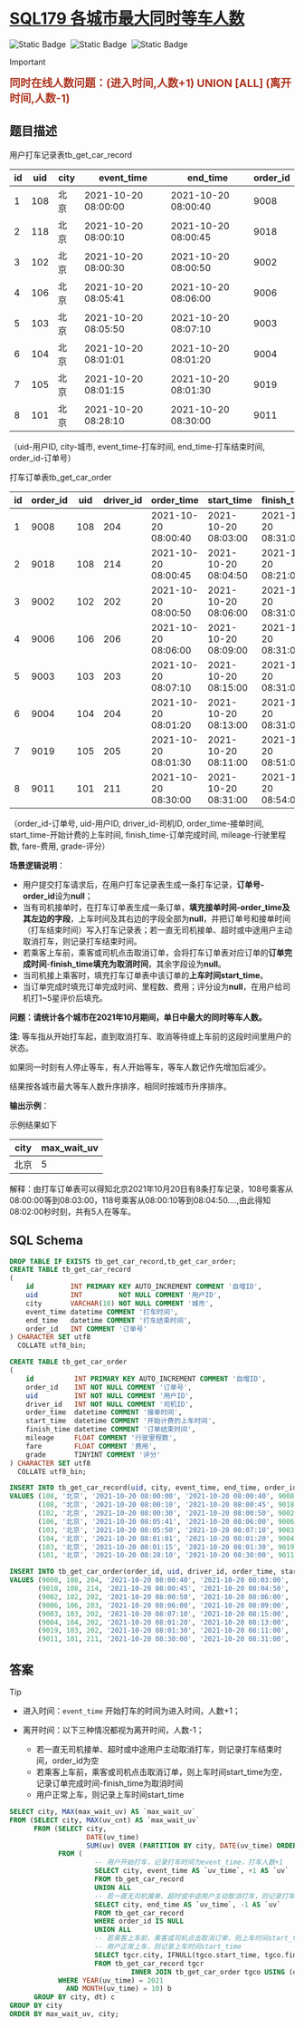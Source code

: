 # [SQL179 各城市最大同时等车人数](https://www.nowcoder.com/practice/f301eccab83c42ab8dab80f28a1eef98?tpId=268&tags=&title=&difficulty=0&judgeStatus=0&rp=0&sourceUrl=%2Fexam%2Foj)

<div style="display:flex;">
  <img style="margin-right: 8px;" alt="Static Badge" src="https://img.shields.io/badge/%E9%9A%BE%E5%BA%A6-%E8%BE%83%E9%9A%BE-%23e46c5d">
  <img style="margin-right: 8px;" alt="Static Badge" src="https://img.shields.io/badge/%E6%95%B0%E6%8D%AE%E5%BA%93-%23b1b3b8?style=flat">
  <img style="margin-right: 8px;" alt="Static Badge" src="https://img.shields.io/badge/%E5%90%8C%E6%97%B6%E5%9C%A8%E7%BA%BF%E9%97%AE%E9%A2%98-%238A2BE2">
</div>


> [!important]
>
> <strong style="color:#ae3520;font-size:19px;">同时在线人数问题：(进入时间,人数+1) UNION [ALL] (离开时间,人数-1)</strong>

## 题目描述

用户打车记录表tb_get_car_record

| id   | uid  | city | event_time          | end_time            | order_id |
| ---- | ---- | ---- | ------------------- | ------------------- | -------- |
| 1    | 108  | 北京 | 2021-10-20 08:00:00 | 2021-10-20 08:00:40 | 9008     |
| 2    | 118  | 北京 | 2021-10-20 08:00:10 | 2021-10-20 08:00:45 | 9018     |
| 3    | 102  | 北京 | 2021-10-20 08:00:30 | 2021-10-20 08:00:50 | 9002     |
| 4    | 106  | 北京 | 2021-10-20 08:05:41 | 2021-10-20 08:06:00 | 9006     |
| 5    | 103  | 北京 | 2021-10-20 08:05:50 | 2021-10-20 08:07:10 | 9003     |
| 6    | 104  | 北京 | 2021-10-20 08:01:01 | 2021-10-20 08:01:20 | 9004     |
| 7    | 105  | 北京 | 2021-10-20 08:01:15 | 2021-10-20 08:01:30 | 9019     |
| 8    | 101  | 北京 | 2021-10-20 08:28:10 | 2021-10-20 08:30:00 | 9011     |

（uid-用户ID, city-城市, event_time-打车时间, end_time-打车结束时间, order_id-订单号）

打车订单表tb_get_car_order

| id   | order_id | uid  | driver_id | order_time          | start_time          | finish_time         | mileage | fare | grade |
| ---- | -------- | ---- | --------- | ------------------- | ------------------- | ------------------- | ------- | ---- | ----- |
| 1    | 9008     | 108  | 204       | 2021-10-20 08:00:40 | 2021-10-20 08:03:00 | 2021-10-20 08:31:00 | 13.2    | 38   | 4     |
| 2    | 9018     | 108  | 214       | 2021-10-20 08:00:45 | 2021-10-20 08:04:50 | 2021-10-20 08:21:00 | 14      | 38   | 5     |
| 3    | 9002     | 102  | 202       | 2021-10-20 08:00:50 | 2021-10-20 08:06:00 | 2021-10-20 08:31:00 | 10      | 41.5 | 5     |
| 4    | 9006     | 106  | 206       | 2021-10-20 08:06:00 | 2021-10-20 08:09:00 | 2021-10-20 08:31:00 | 8       | 25.5 | 4     |
| 5    | 9003     | 103  | 203       | 2021-10-20 08:07:10 | 2021-10-20 08:15:00 | 2021-10-20 08:31:00 | 11      | 41.5 | 4     |
| 6    | 9004     | 104  | 204       | 2021-10-20 08:01:20 | 2021-10-20 08:13:00 | 2021-10-20 08:31:00 | 7.5     | 22   | 4     |
| 7    | 9019     | 105  | 205       | 2021-10-20 08:01:30 | 2021-10-20 08:11:00 | 2021-10-20 08:51:00 | 10      | 39   | 4     |
| 8    | 9011     | 101  | 211       | 2021-10-20 08:30:00 | 2021-10-20 08:31:00 | 2021-10-20 08:54:00 | 10      | 35   | 5     |

（order_id-订单号, uid-用户ID, driver_id-司机ID, order_time-接单时间, start_time-开始计费的上车时间, finish_time-订单完成时间, mileage-行驶里程数, fare-费用, grade-评分）

**场景逻辑说明**：

- 用户提交打车请求后，在用户打车记录表生成一条打车记录，**订单号-order_id**设为**null**；
- 当有司机接单时，在打车订单表生成一条订单，**填充接单时间-order_time及其左边的字段**，上车时间及其右边的字段全部为**null**，并把订单号和接单时间（打车结束时间）写入打车记录表；若一直无司机接单、超时或中途用户主动取消打车，则记录打车结束时间。
- 若乘客上车前，乘客或司机点击取消订单，会将打车订单表对应订单的**订单完成时间**-**finish_time填充为取消时间**，其余字段设为**null**。
- 当司机接上乘客时，填充打车订单表中该订单的**上车时间start_time**。
- 当订单完成时填充订单完成时间、里程数、费用；评分设为**null**，在用户给司机打1~5星评价后填充。

**问题：请统计各个城市在2021年10月期间，单日中最大的同时等车人数。**

**注**:  等车指从开始打车起，直到取消打车、取消等待或上车前的这段时间里用户的状态。

如果同一时刻有人停止等车，有人开始等车，等车人数记作先增加后减少。

结果按各城市最大等车人数升序排序，相同时按城市升序排序。

**输出示例**：

示例结果如下

| city | max_wait_uv |
| ---- | ----------- |
| 北京 | 5           |

解释：由打车订单表可以得知北京2021年10月20日有8条打车记录，108号乘客从08:00:00等到08:03:00，118号乘客从08:00:10等到08:04:50....,由此得知08:02:00秒时刻，共有5人在等车。

## SQL Schema

```sql
DROP TABLE IF EXISTS tb_get_car_record,tb_get_car_order;
CREATE TABLE tb_get_car_record
(
    id         INT PRIMARY KEY AUTO_INCREMENT COMMENT '自增ID',
    uid        INT         NOT NULL COMMENT '用户ID',
    city       VARCHAR(10) NOT NULL COMMENT '城市',
    event_time datetime COMMENT '打车时间',
    end_time   datetime COMMENT '打车结束时间',
    order_id   INT COMMENT '订单号'
) CHARACTER SET utf8
  COLLATE utf8_bin;

CREATE TABLE tb_get_car_order
(
    id          INT PRIMARY KEY AUTO_INCREMENT COMMENT '自增ID',
    order_id    INT NOT NULL COMMENT '订单号',
    uid         INT NOT NULL COMMENT '用户ID',
    driver_id   INT NOT NULL COMMENT '司机ID',
    order_time  datetime COMMENT '接单时间',
    start_time  datetime COMMENT '开始计费的上车时间',
    finish_time datetime COMMENT '订单结束时间',
    mileage     FLOAT COMMENT '行驶里程数',
    fare        FLOAT COMMENT '费用',
    grade       TINYINT COMMENT '评分'
) CHARACTER SET utf8
  COLLATE utf8_bin;

INSERT INTO tb_get_car_record(uid, city, event_time, end_time, order_id)
VALUES (108, '北京', '2021-10-20 08:00:00', '2021-10-20 08:00:40', 9008),
       (108, '北京', '2021-10-20 08:00:10', '2021-10-20 08:00:45', 9018),
       (102, '北京', '2021-10-20 08:00:30', '2021-10-20 08:00:50', 9002),
       (106, '北京', '2021-10-20 08:05:41', '2021-10-20 08:06:00', 9006),
       (103, '北京', '2021-10-20 08:05:50', '2021-10-20 08:07:10', 9003),
       (104, '北京', '2021-10-20 08:01:01', '2021-10-20 08:01:20', 9004),
       (103, '北京', '2021-10-20 08:01:15', '2021-10-20 08:01:30', 9019),
       (101, '北京', '2021-10-20 08:28:10', '2021-10-20 08:30:00', 9011);

INSERT INTO tb_get_car_order(order_id, uid, driver_id, order_time, start_time, finish_time, mileage, fare, grade)
VALUES (9008, 108, 204, '2021-10-20 08:00:40', '2021-10-20 08:03:00', '2021-10-20 08:31:00', 13.2, 38, 4),
       (9018, 108, 214, '2021-10-20 08:00:45', '2021-10-20 08:04:50', '2021-10-20 08:21:00', 14, 38, 5),
       (9002, 102, 202, '2021-10-20 08:00:50', '2021-10-20 08:06:00', '2021-10-20 08:31:00', 10.0, 41.5, 5),
       (9006, 106, 203, '2021-10-20 08:06:00', '2021-10-20 08:09:00', '2021-10-20 08:31:00', 8.0, 25.5, 4),
       (9003, 103, 202, '2021-10-20 08:07:10', '2021-10-20 08:15:00', '2021-10-20 08:31:00', 11.0, 41.5, 4),
       (9004, 104, 202, '2021-10-20 08:01:20', '2021-10-20 08:13:00', '2021-10-20 08:31:00', 7.5, 22, 4),
       (9019, 103, 202, '2021-10-20 08:01:30', '2021-10-20 08:11:00', '2021-10-20 08:51:00', 10, 39, 4),
       (9011, 101, 211, '2021-10-20 08:30:00', '2021-10-20 08:31:00', '2021-10-20 08:54:00', 10, 35, 5);
```

## 答案

> [!tip]
>
> - 进入时间：`event_time` 开始打车的时间为进入时间，人数+1；
>
> - 离开时间：以下三种情况都视为离开时间，人数-1；
>   - 若一直无司机接单、超时或中途用户主动取消打车，则记录打车结束时间，order_id为空
>   - 若乘客上车前，乘客或司机点击取消订单，则上车时间start_time为空，记录订单完成时间-finish_time为取消时间
>   - 用户正常上车，则记录上车时间start_time

```sql
SELECT city, MAX(max_wait_uv) AS `max_wait_uv`
FROM (SELECT city, MAX(uv_cnt) AS `max_wait_uv`
      FROM (SELECT city,
                   DATE(uv_time)                                                             AS `dt`,
                   SUM(uv) OVER (PARTITION BY city, DATE(uv_time) ORDER BY uv_time, uv DESC) AS `uv_cnt`
            FROM (
                     -- 用户开始打车，记录打车时间为event_time，打车人数+1
                     SELECT city, event_time AS `uv_time`, +1 AS `uv`
                     FROM tb_get_car_record
                     UNION ALL
                     -- 若一直无司机接单、超时或中途用户主动取消打车，则记录打车结束时间，order_id为空
                     SELECT city, end_time AS `uv_time`, -1 AS `uv`
                     FROM tb_get_car_record
                     WHERE order_id IS NULL
                     UNION ALL
                     -- 若乘客上车前，乘客或司机点击取消订单，则上车时间start_time为空，记录订单完成时间-finish_time为取消时间
                     -- 用户正常上车，则记录上车时间start_time
                     SELECT tgcr.city, IFNULL(tgco.start_time, tgco.finish_time) AS `uv_time`, -1 AS `uv`
                     FROM tb_get_car_record tgcr
                              INNER JOIN tb_get_car_order tgco USING (order_id)) a
            WHERE YEAR(uv_time) = 2021
              AND MONTH(uv_time) = 10) b
      GROUP BY city, dt) c
GROUP BY city
ORDER BY max_wait_uv, city;
```

